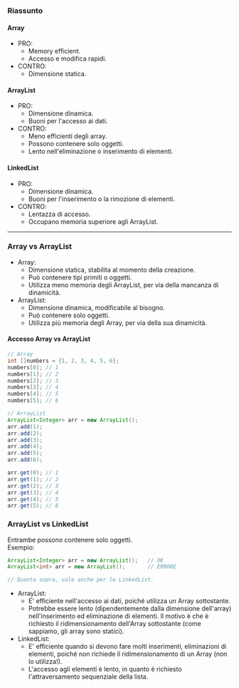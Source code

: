 ### Riassunto
#### Array
- PRO:
  - Memory efficient.
  - Accesso e modifica rapidi.
- CONTRO:
  - Dimensione statica.

#### ArrayList
- PRO:
  - Dimensione dinamica.
  - Buoni per l'accesso ai dati.
- CONTRO:
  - Meno efficienti degli array.
  - Possono contenere solo oggetti.
  - Lento nell'eliminazione o inserimento di elementi.

#### LinkedList
- PRO:
  - Dimensione dinamica.
  - Buoni per l'inserimento o la rimozione di elementi.
- CONTRO:
  - Lentazza di accesso.
  - Occupano memoria superiore agli ArrayList.    

****

### Array vs ArrayList
- Array:
  - Dimensione statica, stabilita al momento della creazione.
  - Può contenere tipi primiti o oggetti.
  - Utilizza meno memoria degli ArrayList, per via della mancanza di dinamicità.
- ArrayList:
  - Dimensione dinamica, modificabile al bisogno.
  - Può contenere solo oggetti.
  - Utilizza più memoria degli Array, per via della sua dinamicità.
 
#### Accesso Array vs ArrayList
```Java
// Array
int []numbers = {1, 2, 3, 4, 5, 6};
numbers[0]; // 1
numbers[1]; // 2
numbers[2]; // 3
numbers[3]; // 4
numbers[4]; // 5
numbers[5]; // 6

// ArrayList
ArrayList<Integer> arr = new ArrayList();
arr.add(1);
arr.add(2);
arr.add(3);
arr.add(4);
arr.add(5);
arr.add(6);

arr.get(0); // 1
arr.get(1); // 2
arr.get(2); // 3
arr.get(3); // 4
arr.get(4); // 5
arr.get(5); // 6
```

### ArrayList vs LinkedList
Entrambe possono contenere solo oggetti.\
Esempio:
```Java
ArrayList<Integer> arr = new ArrayList();   // OK
ArrayList<int> arr = new ArrayList();       // ERRORE

// Quanto sopra, vale anche per le LinkedList.
```
- ArrayList:
  - E' efficiente nell'accesso ai dati, poiché utilizza un Array sottostante.
  - Potrebbe essere lento (dipendentemente dalla dimensione dell'array) nell'inserimento ed eliminazione di elementi. Il motivo è che è richiesto il ridimensionamento dell'Array sottostante (come sappiamo, gli array sono statici).
- LinkedList:
  - E' efficiente quando si devono fare molti inserimenti, eliminazioni di elementi, poiché non richiede il ridimensionamento di un Array (non lo utilizza!).
  - L'accesso agli elementi è lento, in quanto è richiesto l'attraversamento sequenziale della lista.
